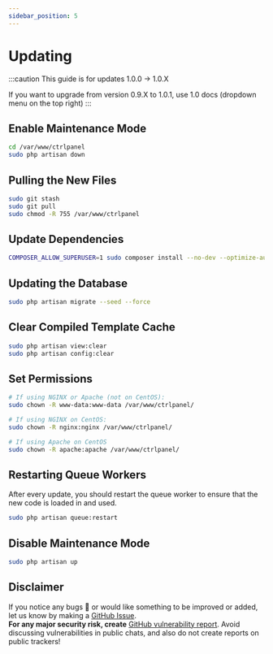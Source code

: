 ```yaml
---
sidebar_position: 5
---
```


# Updating

:::caution
This guide is for updates 1.0.0 -> 1.0.X

If you want to upgrade from version 0.9.X to 1.0.1, use 1.0 docs (dropdown menu on the top right)
:::

## Enable Maintenance Mode

```bash
cd /var/www/ctrlpanel
sudo php artisan down
```

## Pulling the New Files

```bash
sudo git stash
sudo git pull
sudo chmod -R 755 /var/www/ctrlpanel
```

## Update Dependencies

```bash
COMPOSER_ALLOW_SUPERUSER=1 sudo composer install --no-dev --optimize-autoloader
```

## Updating the Database

```bash
sudo php artisan migrate --seed --force
```

## Clear Compiled Template Cache

```bash
sudo php artisan view:clear
sudo php artisan config:clear
```

## Set Permissions

```bash
# If using NGINX or Apache (not on CentOS):
sudo chown -R www-data:www-data /var/www/ctrlpanel/

# If using NGINX on CentOS:
sudo chown -R nginx:nginx /var/www/ctrlpanel/

# If using Apache on CentOS
sudo chown -R apache:apache /var/www/ctrlpanel/
```

## Restarting Queue Workers

After every update, you should restart the queue worker to ensure that the new code is loaded in and used.

```bash
sudo php artisan queue:restart
```

## Disable Maintenance Mode

```bash
sudo php artisan up
```

## Disclaimer

If you notice any bugs 🐛 or would like something to be improved or added, let us know by making a [GitHub Issue](https://github.com/CtrlPanel-gg/panel/issues/new/choose).<br /> **For any major security risk, create** [GitHub vulnerability report](https://github.com/Ctrlpanel-gg/panel/security/advisories/new). Avoid discussing vulnerabilities in public chats, and also do not create reports on public trackers!
